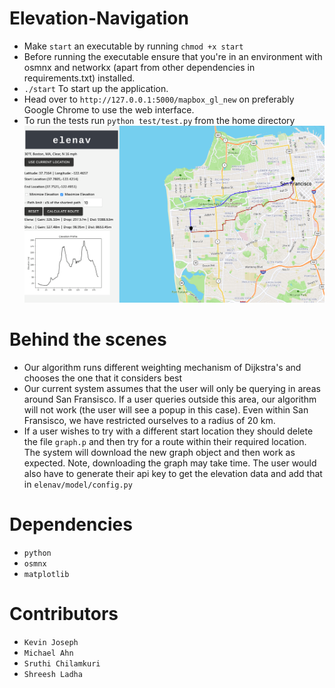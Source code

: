 # Elevation-Navigation

- Make `start` an executable by running `chmod +x start`
- Before running the executable ensure that you're in an environment with osmnx and networkx (apart from other dependencies in requirements.txt) installed. 
- ```./start``` To start up the application. 
- Head over to `http://127.0.0.1:5000/mapbox_gl_new` on preferably Google Chrome to use the web interface. 
- To run the tests run `python test/test.py` from the home directory
![alt text](home.png)

# Behind the scenes

- Our algorithm runs different weighting mechanism of Dijkstra's and chooses the one that it considers best
- Our current system assumes that the user will only be querying in areas around San Fransisco. If a user queries outside this area, our algorithm will not work (the user will see a popup in this case). Even within San Fransisco, we have restricted ourselves to a radius of 20 km.
- If a user wishes to try with a different start location they should delete the file `graph.p` and then try for a route within their required location. The system will download the new graph object and then work as expected. Note, downloading the graph may take time. The user would also have to generate their api key to get the elevation data and add that in `elenav/model/config.py` 

# Dependencies

- `python`
- `osmnx`
- `matplotlib`

# Contributors

- `Kevin Joseph`
- `Michael Ahn`
- `Sruthi Chilamkuri`
- `Shreesh Ladha`
